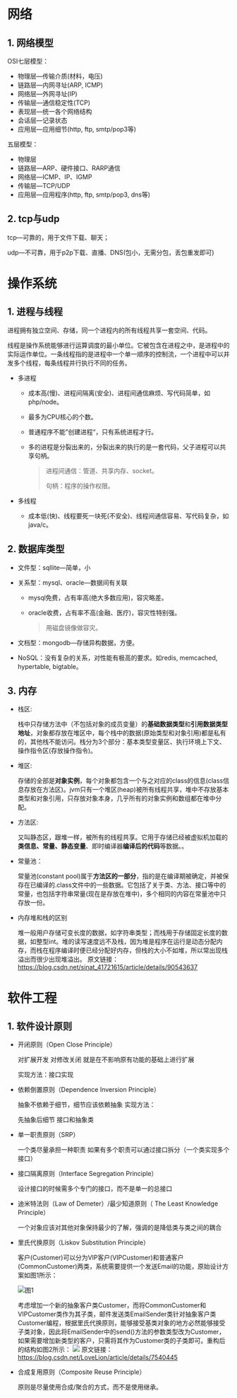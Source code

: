 # 网络

## 1. 网络模型

OSI七层模型：

- 物理层—传输介质(材料，电压)
- 链路层—内网寻址(ARP, ICMP)
- 网络层—外网寻址(IP)
- 传输层—通信稳定性(TCP)
- 表现层—统一各个网络结构
- 会话层—记录状态
- 应用层—应用细节(http, ftp, smtp/pop3等)

五层模型：

- 物理层
- 链路层—ARP、硬件接口、RARP通信
- 网络层—ICMP、IP、IGMP
- 传输层—TCP/UDP
- 应用层—应用程序(http, ftp, smtp/pop3, dns等)

## 2. tcp与udp

tcp—可靠的，用于文件下载、聊天；

udp—不可靠，用于p2p下载、直播、DNS(包小，无需分包，丢包重发即可)

# 操作系统

## 1. 进程与线程

进程拥有独立空间、存储，同一个进程内的所有线程共享一套空间、代码。

线程是操作系统能够进行运算调度的最小单位。它被包含在进程之中，是进程中的实际运作单位。一条线程指的是进程中一个单一顺序的控制流，一个进程中可以并发多个线程，每条线程并行执行不同的任务。

- 多进程
  - 成本高(慢)、进程间隔离(安全)、进程间通信麻烦、写代码简单，如php/node。

  - 最多为CPU核心的个数。

  - 普通程序不能”创建进程“，只有系统进程才行。

  - 多的进程是分裂出来的，分裂出来的执行的是一套代码，父子进程可以共享句柄。

    > 进程间通信：管道、共享内存、socket。
    >
    > 句柄：程序的操作权限。

- 多线程
  
  - 成本低(快)、线程要死一块死(不安全)、线程间通信容易、写代码复杂，如java/c。

## 2. 数据库类型

- 文件型：sqllite—简单，小

- 关系型：mysql、oracle—数据间有关联

  - mysql免费，占有率高(绝大多数应用)，容灾略差。

  - oracle收费，占有率不高(金融、医疗)，容灾性特别强。

    > 用磁盘镜像做容灾。

- 文档型：mongodb—存储异构数据，方便。

- NoSQL：没有复杂的关系，对性能有极高的要求。如redis, memcached, hypertable, bigtable。

## 3. 内存

- 栈区:

  栈中只存储方法中（不包括对象的成员变量）的**基础数据类型**和**引用数据类型地址**，对象都存放在堆区中，每个栈中的数据(原始类型和对象引用)都是私有的，其他栈不能访问。栈分为3个部分：基本类型变量区、执行环境上下文、操作指令区(存放操作指令)。

- 堆区:

  存储的全部是**对象实例**，每个对象都包含一个与之对应的class的信息(class信息存放在方法区)。jvm只有一个堆区(heap)被所有线程共享，堆中不存放基本类型和对象引用，只存放对象本身，几乎所有的对象实例和数组都在堆中分配。

- 方法区:

  又叫静态区，跟堆一样，被所有的线程共享。它用于存储已经被虚拟机加载的**类信息、常量、静态变量**、即时编译器**编译后的代码**等数据。。

- 常量池：

  常量池(constant pool)属于**方法区的一部分**，指的是在编译期被确定，并被保存在已编译的.class文件中的一些数据。它包括了关于类、方法、接口等中的常量，也包括字符串常量(现在是存放在堆中)，多个相同的内容在常量池中只存放一份。

- 内存堆和栈的区别

  堆一般用户存储可变长度的数据，如字符串类型；而栈用于存储固定长度的数据，如整型int。堆的读写速度远不及栈，因为堆是程序在运行是动态分配内存，而栈在程序编译时便已经分配好内存，但栈的大小不如堆，所以常出现栈溢出而很少出现堆溢出。
  原文链接：https://blog.csdn.net/sinat_41721615/article/details/90543637

# 软件工程

## 1.  软件设计原则

- 开闭原则（Open Close Principle）

  对扩展开发 对修改关闭 就是在不影响原有功能的基础上进行扩展   

  实现方法：接口实现

- 依赖倒置原则（Dependence Inversion Principle） 

  抽象不依赖于细节，细节应该依赖抽象   实现方法：

  先抽象后细节 接口和抽象类

- 单一职责原则（SRP）

  一个类尽量承担一种职责 如果有多个职责可以通过接口拆分（一个类实现多个接口）

- 接口隔离原则（Interface Segregation Principle）

  设计接口的时候需多个专门的接口，而不是单一的总接口

- 迪米特法则（Law of Demeter）/最少知道原则（ The Least Knowledge Principle）

  一个对象应该对其他对象保持最少的了解，强调的是降低类与类之间的耦合

- 里氏代换原则（Liskov Substitution Principle）

  客户(Customer)可以分为VIP客户(VIPCustomer)和普通客户(CommonCustomer)两类，系统需要提供一个发送Email的功能，原始设计方案如图1所示：

  ![图1](https://i.imgur.com/r2LeEfi.jpeg)

  考虑增加一个新的抽象客户类Customer，而将CommonCustomer和VIPCustomer类作为其子类，邮件发送类EmailSender类针对抽象客户类Customer编程，根据里氏代换原则，能够接受基类对象的地方必然能够接受子类对象，因此将EmailSender中的send()方法的参数类型改为Customer，如果需要增加新类型的客户，只需将其作为Customer类的子类即可。重构后的结构如图2所示：
  ![](https://i.imgur.com/jMdwifq.jpg)
  原文链接：https://blog.csdn.net/LoveLion/article/details/7540445

- 合成复用原则（Composite Reuse Principle）

  原则是尽量使用合成/聚合的方式，而不是使用继承。

  